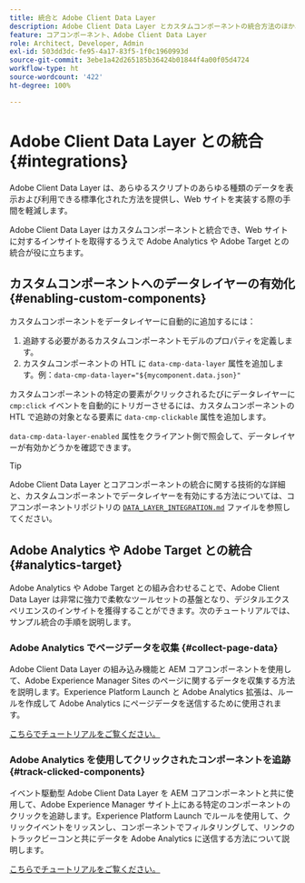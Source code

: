 ```yaml
---
title: 統合と Adobe Client Data Layer
description: Adobe Client Data Layer とカスタムコンポーネントの統合方法のほか、Adobe Analytics や Adobe Target との統合が Web サイトに対するインサイトの取得にどう役に立つかを説明します。
feature: コアコンポーネント、Adobe Client Data Layer
role: Architect, Developer, Admin
exl-id: 503dd3dc-fe95-4a17-83f5-1f0c1960993d
source-git-commit: 3ebe1a42d265185b36424b01844f4a00f05d4724
workflow-type: ht
source-wordcount: '422'
ht-degree: 100%

---
```


# Adobe Client Data Layer との統合 {#integrations}

Adobe Client Data Layer は、あらゆるスクリプトのあらゆる種類のデータを表示および利用できる標準化された方法を提供し、Web サイトを実装する際の手間を軽減します。

Adobe Client Data Layer はカスタムコンポーネントと統合でき、Web サイトに対するインサイトを取得するうえで Adobe Analytics や Adobe Target との統合が役に立ちます。

## カスタムコンポーネントへのデータレイヤーの有効化 {#enabling-custom-components}

カスタムコンポーネントをデータレイヤーに自動的に追加するには：

1. 追跡する必要があるカスタムコンポーネントモデルのプロパティを定義します。
1. カスタムコンポーネントの HTL に `data-cmp-data-layer` 属性を追加します。例：`data-cmp-data-layer="${mycomponent.data.json}"`

カスタムコンポーネントの特定の要素がクリックされるたびにデータレイヤーに `cmp:click` イベントを自動的にトリガーさせるには、カスタムコンポーネントの HTL で追跡の対象となる要素に `data-cmp-clickable` 属性を追加します。

`data-cmp-data-layer-enabled` 属性をクライアント側で照会して、データレイヤーが有効かどうかを確認できます。

>[!TIP]
>
>Adobe Client Data Layer とコアコンポーネントの統合に関する技術的な詳細と、カスタムコンポーネントでデータレイヤーを有効にする方法については、コアコンポーネントリポジトリの [`DATA_LAYER_INTEGRATION.md`](https://github.com/adobe/aem-core-wcm-components/blob/master/DATA_LAYER_INTEGRATION.md) ファイルを参照してください。

## Adobe Analytics や Adobe Target との統合 {#analytics-target}

Adobe Analytics や Adobe Target との組み合わせることで、Adobe Client Data Layer は非常に強力で柔軟なツールセットの基盤となり、デジタルエクスペリエンスのインサイトを獲得することができます。次のチュートリアルでは、サンプル統合の手順を説明します。

### Adobe Analytics でページデータを収集 {#collect-page-data}

Adobe Client Data Layer の組み込み機能と AEM コアコンポーネントを使用して、Adobe Experience Manager Sites のページに関するデータを収集する方法を説明します。Experience Platform Launch と Adobe Analytics 拡張は、ルールを作成して Adobe Analytics にページデータを送信するために使用されます。

[こちらでチュートリアルをご覧ください。](https://docs.adobe.com/content/help/ja-JP/experience-manager-learn/sites/integrations/analytics/collect-data-analytics.html)

### Adobe Analytics を使用してクリックされたコンポーネントを追跡 {#track-clicked-components}

イベント駆動型 Adobe Client Data Layer を AEM コアコンポーネントと共に使用して、Adobe Experience Manager サイト上にある特定のコンポーネントのクリックを追跡します。Experience Platform Launch でルールを使用して、クリックイベントをリッスンし、コンポーネントでフィルタリングして、リンクのトラックビーコンと共にデータを Adobe Analytics に送信する方法について説明します。

[こちらでチュートリアルをご覧ください。](https://docs.adobe.com/content/help/ja-JP/experience-manager-learn/sites/integrations/analytics/track-clicked-component.html)
